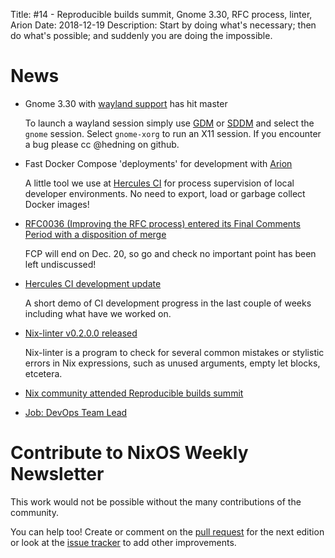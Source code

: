 Title: #14 - Reproducible builds summit, Gnome 3.30, RFC process, linter, Arion
Date: 2018-12-19
Description: Start by doing what's necessary; then do what's possible; and suddenly you are doing the impossible.

# News

- Gnome 3.30 with [wayland support](https://github.com/NixOS/nixpkgs/pull/44497) has hit master

  To launch a wayland session simply use [GDM](https://nixos.org/nixos/options.html#gdm) or [SDDM](https://nixos.org/nixos/options.html#sddm) and select the `gnome` session.  Select `gnome-xorg` to run an X11 session. If you encounter a bug please cc @hedning on github.

- Fast Docker Compose 'deployments' for development with [Arion](https://github.com/hercules-ci/arion#readme)

  A little tool we use at [Hercules CI](https://www.hercules-ci.com) for process supervision of local developer environments. No need to export, load or garbage collect Docker images!

- [RFC0036 (Improving the RFC process) entered its Final Comments Period with a disposition of merge](https://github.com/NixOS/rfcs/pull/36)

  FCP will end on Dec. 20, so go and check no important point has been left undiscussed!

- [Hercules CI development update](https://blog.hercules-ci.com/hercules-ci/2018/12/18/hercules-ci-development-update/)

  A short demo of CI development progress in the last couple of weeks including what have we worked on.

- [Nix-linter v0.2.0.0 released](https://github.com/Synthetica9/nix-linter/releases)

  Nix-linter is a program to check for several common mistakes or stylistic errors in Nix expressions, such as unused arguments, empty let blocks, etcetera.

- [Nix community attended Reproducible builds summit](https://discourse.nixos.org/t/reproducible-builds-summit-report/1683/2)

- [Job: DevOps Team Lead](https://iohk.io/careers/#op-296340-devops-team-lead)

# Contribute to NixOS Weekly Newsletter

This work would not be possible without the many contributions of the community.

You can help too! Create or comment on the [pull request](https://github.com/NixOS/nixos-weekly/pulls)
for the next edition or look at the
[issue tracker](https://github.com/NixOS/nixos-weekly/issues) to add other improvements.
